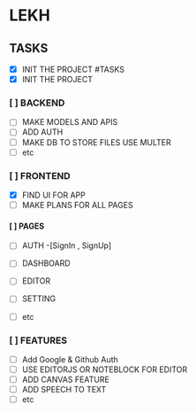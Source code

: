 # LEKH

## TASKS
- [X] INIT THE PROJECT
#TASKS
- [X] INIT THE PROJECT
    
###  [ ] BACKEND
      
- [ ] MAKE MODELS AND APIS
- [ ] ADD AUTH
- [ ] MAKE DB TO STORE FILES USE MULTER
- [ ] etc

### [ ] FRONTEND

- [X] FIND UI FOR APP
- [ ] MAKE PLANS FOR ALL PAGES

####  [ ] PAGES

- [ ] AUTH -[SignIn , SignUp]
- [ ] DASHBOARD
- [ ] EDITOR
- [ ] SETTING
- [ ] etc
      

### [ ] FEATURES
- [ ] Add Google & Github Auth
- [ ] USE EDITORJS OR NOTEBLOCK FOR EDITOR
- [ ] ADD CANVAS FEATURE
- [ ] ADD SPEECH TO TEXT
- [ ] etc
